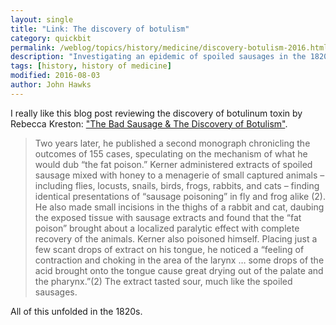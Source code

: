 ```yaml
---
layout: single
title: "Link: The discovery of botulism"
category: quickbit
permalink: /weblog/topics/history/medicine/discovery-botulism-2016.html
description: "Investigating an epidemic of spoiled sausages in the 1820s."
tags: [history, history of medicine]
modified: 2016-08-03
author: John Hawks
---
```



I really like this blog post reviewing the discovery of botulinum toxin by Rebecca Kreston: <a href="http://blogs.discovermagazine.com/bodyhorrors/2016/07/31/bad-sausage-botulism/#.V6DpL2BwNaE">"The Bad Sausage & The Discovery of Botulism"</a>. 

<blockquote>Two years later, he published a second monograph chronicling the outcomes of 155 cases, speculating on the mechanism of what he would dub “the fat poison.” Kerner administered extracts of spoiled sausage mixed with honey to a menagerie of small captured animals – including flies, locusts, snails, birds, frogs, rabbits, and cats – finding identical presentations of “sausage poisoning” in fly and frog alike (2). He also made small incisions in the thighs of a rabbit and cat, daubing the exposed tissue with sausage extracts and found that the “fat poison” brought about a localized paralytic effect with complete recovery of the animals. Kerner also poisoned himself. Placing just a few scant drops of extract on his tongue, he noticed a “feeling of contraction and choking in the area of the larynx … some drops of the acid brought onto the tongue cause great drying out of the palate and the pharynx.”(2) The extract tasted sour, much like the spoiled sausages.</blockquote>

All of this unfolded in the 1820s. 
